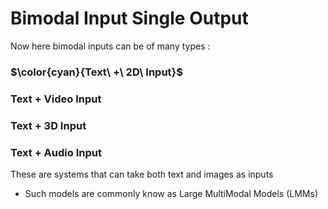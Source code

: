 # Bimodal Input Single Output

Now here bimodal inputs can be of many types : 



### $\color{cyan}{Text\ +\ 2D\ Input\}$


### Text + Video Input


### Text + 3D Input


### Text + Audio Input

These are systems that can take both text and images as inputs
- Such models are commonly know as Large MultiModal Models (LMMs) 
